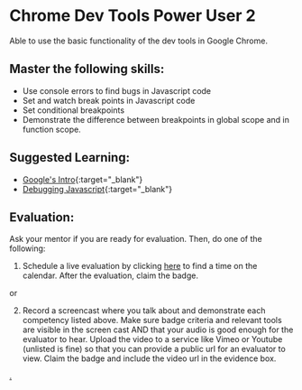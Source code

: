 # Chrome Dev Tools Power User 2

Able to use the basic functionality of the dev tools in Google Chrome.

## Master the following skills:

- Use console errors to find bugs in Javascript code
- Set and watch break points in Javascript code
- Set conditional breakpoints
- Demonstrate the difference between breakpoints in global scope and in function scope.

## Suggested Learning:

- [Google's Intro](https://developers.google.com/web/tools/chrome-devtools){:target="\_blank"}
- [Debugging Javascript](https://developers.google.com/web/tools/chrome-devtools/javascript){:target="\_blank"}

## Evaluation:

Ask your mentor if you are ready for evaluation. Then, do one of the following:

1. Schedule a live evaluation by clicking [here](https://webdev.codex.academy/mastery-eval-2?badge=E_RKzv8nTVOybSTHaRjUmA) to find a time on the calendar. After the evaluation, claim the badge.

or

2. Record a screencast where you talk about and demonstrate each competency listed above. Make sure badge criteria and relevant tools are visible in the screen cast AND that your audio is good enough for the evaluator to hear. Upload the video to a service like Vimeo or Youtube (unlisted is fine) so that you can provide a public url for an evaluator to view. Claim the badge and include the video url in the evidence box.

[.](level-2)
